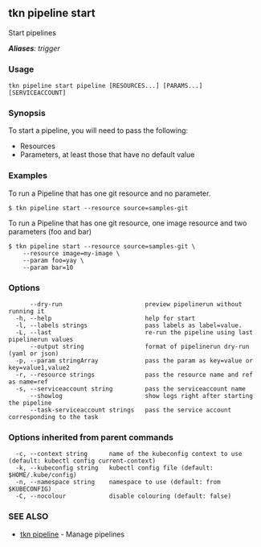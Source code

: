 ## tkn pipeline start

Start pipelines

***Aliases**: trigger*

### Usage

```
tkn pipeline start pipeline [RESOURCES...] [PARAMS...] [SERVICEACCOUNT]
```

### Synopsis

To start a pipeline, you will need to pass the following:

- Resources
- Parameters, at least those that have no default value

### Examples

To run a Pipeline that has one git resource and no parameter.

	$ tkn pipeline start --resource source=samples-git


To run a Pipeline that has one git resource, one image resource and
two parameters (foo and bar)


	$ tkn pipeline start --resource source=samples-git \
		--resource image=my-image \
		--param foo=yay \
		--param bar=10

### Options

```
      --dry-run                       preview pipelinerun without running it
  -h, --help                          help for start
  -l, --labels strings                pass labels as label=value.
  -L, --last                          re-run the pipeline using last pipelinerun values
      --output string                 format of pipelinerun dry-run (yaml or json)
  -p, --param stringArray             pass the param as key=value or key=value1,value2
  -r, --resource strings              pass the resource name and ref as name=ref
  -s, --serviceaccount string         pass the serviceaccount name
      --showlog                       show logs right after starting the pipeline
      --task-serviceaccount strings   pass the service account corresponding to the task
```

### Options inherited from parent commands

```
  -c, --context string      name of the kubeconfig context to use (default: kubectl config current-context)
  -k, --kubeconfig string   kubectl config file (default: $HOME/.kube/config)
  -n, --namespace string    namespace to use (default: from $KUBECONFIG)
  -C, --nocolour            disable colouring (default: false)
```

### SEE ALSO

* [tkn pipeline](tkn_pipeline.md)	 - Manage pipelines

